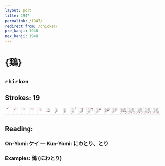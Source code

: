 ```yaml
---
layout: post
title: 1947
permalink: /1947/
redirect_from: /chicken/
pre_kanji: 1946
nex_kanji: 1948
---
```


# {鶏}

## `chicken`

## Strokes: 19

<div class="stroke"><img src="../images/E9B68F.png" /></div>

## Reading:

### On-Yomi: ケイ &mdash; Kun-Yomi: にわとり、とり

### Examples: 鶏 (にわとり)
